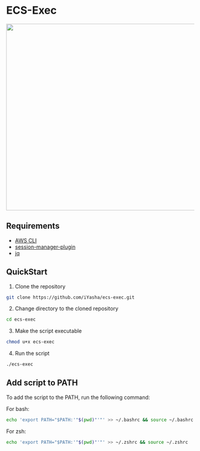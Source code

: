 # ECS-Exec

<img src="images/how-to-use.gif" width="1000" height="500"/>


## Requirements
- [AWS CLI](https://docs.aws.amazon.com/cli/latest/userguide/getting-started-install.html)
- [session-manager-plugin]( https://docs.aws.amazon.com/systems-manager/latest/userguide/session-manager-working-with-install-plugin.html)
- [jq](https://stedolan.github.io/jq/download/)

## QuickStart

1. Clone the repository
```bash
git clone https://github.com/iYasha/ecs-exec.git
```
2. Change directory to the cloned repository
```bash
cd ecs-exec
```
3. Make the script executable
```bash
chmod u+x ecs-exec
```
4. Run the script
```bash
./ecs-exec
```

## Add script to PATH
To add the script to the PATH, run the following command:

For bash:
```bash
echo 'export PATH="$PATH:'"$(pwd)"'"' >> ~/.bashrc && source ~/.bashrc
```
For zsh:
```bash
echo 'export PATH="$PATH:'"$(pwd)"'"' >> ~/.zshrc && source ~/.zshrc
```